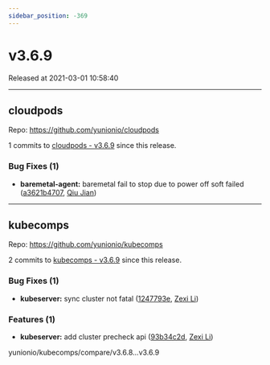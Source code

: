```yaml
---
sidebar_position: -369
---
```


# v3.6.9

Released at 2021-03-01 10:58:40

-----

## cloudpods

Repo: https://github.com/yunionio/cloudpods

1 commits to [cloudpods - v3.6.9](https://github.com/yunionio/cloudpods/compare/v3.6.8...v3.6.9) since this release.

### Bug Fixes (1)
- **baremetal-agent:** baremetal fail to stop due to power off soft failed ([a3621b4707](https://github.com/yunionio/cloudpods/commit/a3621b4707a2b0dba7726f1a9841fcdca0991ec4), [Qiu Jian](mailto:qiujian@yunionyun.com))

-----

## kubecomps

Repo: https://github.com/yunionio/kubecomps

2 commits to [kubecomps - v3.6.9](https://github.com/yunionio/kubecomps/compare/v3.6.8...v3.6.9) since this release.

### Bug Fixes (1)
- **kubeserver:** sync cluster not fatal ([1247793e](https://github.com/yunionio/kubecomps/commit/1247793e5ff357d80629bfdec7a474188b91a2f9), [Zexi Li](mailto:zexi.li@qq.com))

### Features (1)
- **kubeserver:** add cluster precheck api ([93b34c2d](https://github.com/yunionio/kubecomps/commit/93b34c2dc94429d878da18cebbd5c849f6ab70a2), [Zexi Li](mailto:zexi.li@qq.com))

yunionio/kubecomps/compare/v3.6.8...v3.6.9

